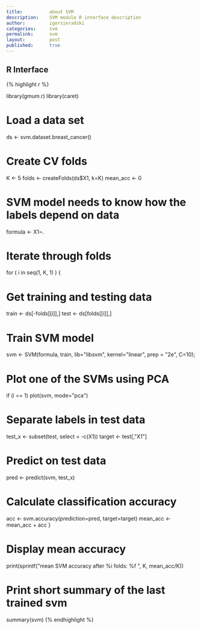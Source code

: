 ```yaml
---
title:          about SVM
description:    SVM module R interface description
author:         igorsieradzki
categories:     svm
permalink:      svm
layout:         post
published:      true
---
```


## R Interface

{% highlight r %}

library(gmum.r)
library(caret)

# Load a data set
ds <- svm.dataset.breast_cancer()

# Create CV folds
K <- 5
folds <- createFolds(ds$X1, k=K)
mean_acc <- 0

# SVM model needs to know how the labels depend on data
formula <- X1~.

# Iterate through folds
for ( i in seq(1, K, 1) ) {

  # Get training and testing data
  train <- ds[-folds[[i]],]
  test <- ds[folds[[i]],]

  # Train SVM model
  svm <- SVM(formula, train, lib="libsvm", kernel="linear", prep = "2e", C=10);

  # Plot one of the SVMs using PCA
  if (i == 1) plot(svm, mode="pca")

  # Separate labels in test data
  test_x <- subset(test, select = -c(X1))
  target <- test[,"X1"]

  # Predict on test data
  pred <- predict(svm, test_x)

  # Calculate classification accuracy
  acc <- svm.accuracy(prediction=pred, target=target)
  mean_acc <- mean_acc + acc
}

# Display mean accuracy
print(sprintf("mean SVM accuracy after %i folds: %f ", K, mean_acc/K))

# Print short summary of the last trained svm
summary(svm)
{% endhighlight %}
